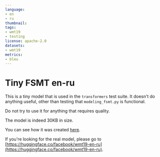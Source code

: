 ```yaml
---
language:
- en
- ru
thumbnail:
tags:
- wmt19
- testing
license: apache-2.0
datasets:
- wmt19
metrics:
- bleu
---
```


# Tiny FSMT en-ru

This is a tiny model that is used in the `transformers` test suite. It doesn't do anything useful, other than testing that `modeling_fsmt.py` is functional.

Do not try to use it for anything that requires quality.

The model is indeed 30KB in size.

You can see how it was created [here](https://huggingface.co/stas/tiny-wmt19-en-ru/blob/main/fsmt-make-super-tiny-model.py).

If you're looking for the real model, please go to [https://huggingface.co/facebook/wmt19-en-ru](https://huggingface.co/facebook/wmt19-en-ru).
